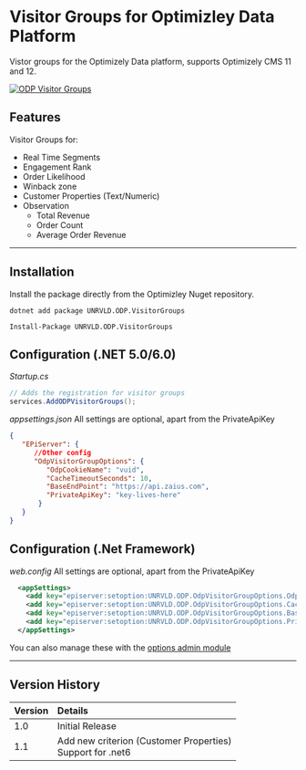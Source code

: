 # Visitor Groups for Optimizley Data Platform

Vistor groups for the Optimizely Data platform, supports Optimizely CMS 11 and 12.

[![ODP Visitor Groups](https://github.com/made-to-engage/ODP.VisitorGroups/actions/workflows/build-visitor-groups.yml/badge.svg?branch=main)](https://github.com/made-to-engage/ODP.VisitorGroups/actions/workflows/build-visitor-groups.yml)


## Features

Visitor Groups for:
- Real Time Segments
- Engagement Rank
- Order Likelihood
- Winback zone
- Customer Properties (Text/Numeric)
- Observation
  - Total Revenue
  - Order Count
  - Average Order Revenue

----

## Installation

Install the package directly from the Optimizley Nuget repository.

``` 
dotnet add package UNRVLD.ODP.VisitorGroups
```
```
Install-Package UNRVLD.ODP.VisitorGroups
```

## Configuration (.NET 5.0/6.0)

*Startup.cs*
``` c#
// Adds the registration for visitor groups
services.AddODPVisitorGroups();
```

*appsettings.json*
All settings are optional, apart from the PrivateApiKey
``` json
{
   "EPiServer": {
      //Other config
      "OdpVisitorGroupOptions": {
         "OdpCookieName": "vuid",
         "CacheTimeoutSeconds": 10,
         "BaseEndPoint": "https://api.zaius.com",
         "PrivateApiKey": "key-lives-here"
       }
   }
}
```

## Configuration (.Net Framework)


*web.config*
All settings are optional, apart from the PrivateApiKey
``` xml
  <appSettings>
    <add key="episerver:setoption:UNRVLD.ODP.OdpVisitorGroupOptions.OdpCookieName, UNRVLD.ODP.VisitorGroups" value="vuid" />
    <add key="episerver:setoption:UNRVLD.ODP.OdpVisitorGroupOptions.CacheTimeoutSeconds, UNRVLD.ODP.VisitorGroups" value="1" />
    <add key="episerver:setoption:UNRVLD.ODP.OdpVisitorGroupOptions.BaseEndPoint, UNRVLD.ODP.VisitorGroups" value="https://api.zaius.com" />
    <add key="episerver:setoption:UNRVLD.ODP.OdpVisitorGroupOptions.PrivateApiKey, UNRVLD.ODP.VisitorGroups" value="key-lives-here" />
  </appSettings>
```

You can also manage these with the [options admin module](https://world.optimizely.com/blogs/grzegorz-wiechec/dates/2020/3/configuring-options-from-admin-mode/) 

 ---
 ## Version History

 |Version| Details|
 |:---|:---------------|
 |1.0|Initial Release|
 |1.1|Add new criterion (Customer Properties)<br/>Support for .net6|
